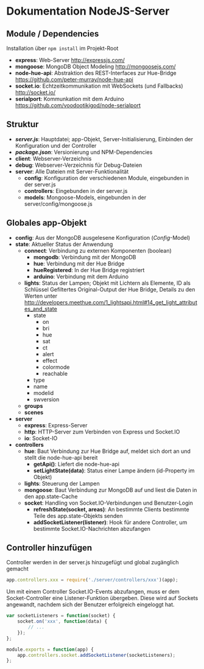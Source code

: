 # Dokumentation NodeJS-Server

## Module / Dependencies

Installation über `npm install` im Projekt-Root

-   **express**: Web-Server
    http://expressjs.com/
-   **mongoose**: MongoDB Object Modeling
    http://mongoosejs.com/
-   **node-hue-api**: Abstraktion des REST-Interfaces zur Hue-Bridge
    https://github.com/peter-murray/node-hue-api
-   **socket.io**: Echtzeitkommunikation mit WebSockets (und Fallbacks)
    http://socket.io/
-   **serialport**: Kommunkation mit dem Arduino
    https://github.com/voodootikigod/node-serialport

## Struktur

-   ***server.js***: Hauptdatei; app-Objekt, Server-Initialisierung, Einbinden der Konfiguration und der Controller
-   ***package.json***: Versionierung und NPM-Dependencies
-   **client**: Webserver-Verzeichnis
-   **debug**: Webserver-Verzeichnis für Debug-Dateien
-   **server**: Alle Dateien mit Server-Funktionalität
    -   **config**: Konfiguration der verschiedenen Module, eingebunden in der server.js
    -   **controllers**: Eingebunden in der server.js
    -   **models**: Mongoose-Models, eingebunden in der server/config/mongoose.js

## Globales app-Objekt

-   **config**: Aus der MongoDB ausgelesene Konfiguration (*Config*-Model)
-   **state**: Aktueller Status der Anwendung
    -   **connect**: Verbindung zu externen Komponenten (boolean)
        -   **mongodb**: Verbindung mit der MongoDB
        -   **hue**: Verbindung mit der Hue Bridge
        -   **hueRegistered**: In der Hue Bridge registriert
        -   **arduino**: Verbindung mit dem Arduino
    -   **lights**: Status der Lampen; Objekt mit Lichtern als Elemente, ID als Schlüssel
        Gefiltertes Original-Output der Hue Bridge, Details zu den Werten unter http://developers.meethue.com/1_lightsapi.html#14_get_light_attributes_and_state
        -   state
            -   on
            -   bri
            -   hue
            -   sat
            -   ct
            -   alert
            -   effect
            -   colormode
            -   reachable
        -   type
        -   name
        -   modelid
        -   swversion
    -   **groups**
    -   **scenes**
-   **server**
    -   **express**: Express-Server
    -   **http**: HTTP-Server zum Verbinden von Express und Socket.IO
    -   **io**: Socket-IO
-   **controllers**
    -   **hue**: Baut Verbindung zur Hue Bridge auf, meldet sich dort an und stellt die node-hue-api bereit
        -   **getApi()**: Liefert die node-hue-api
        -   **setLightState(data)**: Status einer Lampe ändern (id-Property im Objekt)
    -   **lights**: Steuerung der Lampen
    -   **mongoose**: Baut Verbindung zur MongoDB auf und liest die Daten in den app.state-Cache
    -   **socket**: Handling von Socket.IO-Verbindungen und Benutzer-Login
        -   **refreshState(socket, areas)**: An bestimmte Clients bestimmte Teile des app.state-Objekts senden
        -   **addSocketListener(listener)**: Hook für andere Controller, um bestimmte Socket.IO-Nachrichten abzufangen


## Controller hinzufügen

Controller werden in der server.js hinzugefügt und global zugänglich gemacht

```js
app.controllers.xxx = require('./server/controllers/xxx')(app);
```

Um mit einem Controller Socket.IO-Events abzufangen, muss er dem Socket-Controller eine Listener-Funktion übergeben. Diese wird auf Sockets angewandt, nachdem sich der Benutzer erfolgreich eingeloggt hat.

```js
var socketListeners = function(socket) {
    socket.on('xxx', function(data) {
        // ...
    });
};

module.exports = function(app) {
    app.controllers.socket.addSocketListener(socketListeners);
};
```
